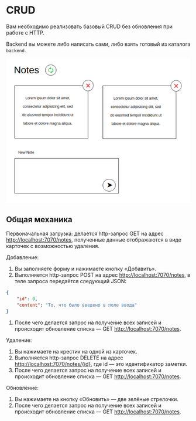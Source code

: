 # CRUD

Вам необходимо реализовать базовый CRUD без обновления при работе с HTTP.

Backend вы можете либо написать сами, либо взять готовый из каталога `backend`.

![CRUD](./src/assets/crud.png)

## Общая механика

Первоначальная загрузка: делается http-запрос GET на адрес <http://localhost:7070/notes>, полученные данные отображаются в виде карточек с возможностью удаления.

Добавление:

1. Вы заполняете форму и нажимаете кнопку «Добавить».
1. Выполняется http-запрос POST на адрес <http://localhost:7070/notes>, в теле запроса передаётся следующий JSON:

```json
{
    "id": 0,
    "content": "То, что было введено в поле ввода"
}
```

1. После чего делается запрос на получение всех записей и происходит обновление списка — GET <http://localhost:7070/notes>.

Удаление:

1. Вы нажимаете на крестик на одной из карточек.
1. Выполняется http-запрос DELETE на адрес <http://localhost:7070/notes/{id}>, где id — это идентификатор заметки.
1. После чего делается запрос на получение всех записей и происходит обновление списка — GET <http://localhost:7070/notes>.

Обновление:

1. Вы нажимаете на кнопку «Обновить» — две зелёные стрелочки.
1. После чего делается запрос на получение всех записей и происходит обновление списка — GET <http://localhost:7070/notes>.
